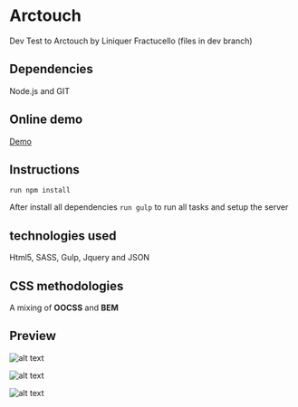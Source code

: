 # Arctouch

Dev Test to Arctouch by Liniquer Fractucello (files in dev branch)

## Dependencies

Node.js and GIT

## Online demo
[Demo](http://liniquer.mochadino.com/arctouch/)

## Instructions

`run npm install`

After install all dependencies
`run gulp` to run all tasks and setup the server

## technologies used
Html5, SASS, Gulp, Jquery and JSON

## CSS methodologies
A mixing of <b>OOCSS</b> and <b>BEM</b>

## Preview
![alt text](http://liniquer.mochadino.com/arctouch/print1.jpg "Preview 1")

![alt text](http://liniquer.mochadino.com/arctouch/print2.jpg "Preview 2")

![alt text](http://liniquer.mochadino.com/arctouch/print3.jpg "Preview 3")
